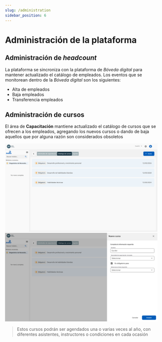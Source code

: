 ```yaml
---
slug: /administration
sidebar_position: 6
---
```


# Administración de la plataforma

## Administración de _headcount_

La plataforma se sincroniza con la plataforma de _Bóveda digital_ para mantener actualizado el catálogo de empleados. Los eventos que se monitorean dentro de la _Bóveda digital_ son los siguientes:

- Alta de empleados
- Baja empleados
- Transferencia empleados

## Administración de cursos

El área de **Capacitación** mantiene actualizado el catálogo de cursos que se ofrecen a los empleados, agregando los nuevos cursos o dando de baja aquellos que por alguna razón son considerados obsoletos

![Agenda](../../static/img/Catalogos.png)
![Agenda](../../static/img/NuevoCurso.png)

> Estos cursos podrán ser agendados una o varias veces al año, con diferentes asistentes, instructores o condiciones en cada ocasión
